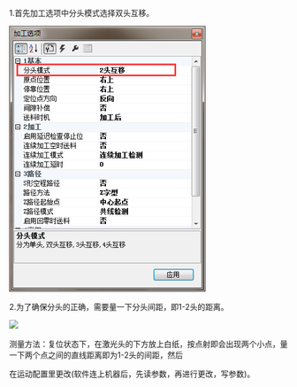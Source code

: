 1.首先加工选项中分头模式选择双头互移。

![](/assets/DoubleHeadMoveProcess1.png)

2.为了确保分头的正确，需要量一下分头间距，即1-2头的距离。

![](/assets/DoubleHeadMoveProcess.png)

测量方法：复位状态下，在激光头的下方放上白纸，按点射即会出现两个小点，量一下两个点之间的直线距离即为1-2头的间距，然后

在运动配置里更改\(软件连上机器后，先读参数，再进行更改，写参数\)。

